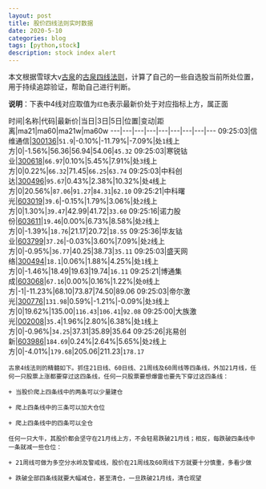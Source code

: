 ```yaml
---
layout: post
title: 股价四线法则实时数据
date: 2020-5-10
categories: blog
tags: [python,stock]
description: stock index alert
---
```



本文根据雪球大v[古泉](https://xueqiu.com/u/7148646888)的[古泉四线法则](https://xueqiu.com/7148646888/130498192)，计算了自己的一些自选股当前所处位置，用于持续追踪验证，帮助自己进行判断。

**说明**：下表中4线对应取值为`红色`表示最新价处于对应指标上方，属正面

时间|名称|代码|最新价|当日|3日|5日|位置|变动|距离|ma21|ma60|ma21w|ma60w
---|---|---|---|---|---|---|---|---
09:25:03|信维通信|[300136](https://xueqiu.com/S/SZ300136)|`51.9`|-0.10%|-11.79%|-7.09%|处`1`线上方|0|-1.56%|56.36|56.94|54.06|`45.32`
09:25:03|寒锐钴业|[300618](https://xueqiu.com/S/SZ300618)|`66.97`|0.10%|5.45%|7.91%|处`3`线上方|0|0.22%|`66.32`|71.45|`66.25`|`63.74`
09:25:03|中科创达|[300496](https://xueqiu.com/S/SZ300496)|`95.67`|0.43%|2.38%|10.32%|处`4`线上方|0|20.56%|`87.06`|`91.27`|`84.31`|`62.10`
09:25:21|中科曙光|[603019](https://xueqiu.com/S/SH603019)|`39.6`|-0.15%|1.79%|3.06%|处`2`线上方|0|1.30%|`39.47`|42.99|41.72|`33.60`
09:25:16|诺力股份|[603611](https://xueqiu.com/S/SH603611)|`19.46`|0.00%|6.73%|8.58%|处`2`线上方|0|-1.39%|`18.76`|21.17|20.72|`18.55`
09:25:36|华友钴业|[603799](https://xueqiu.com/S/SH603799)|`37.26`|-0.03%|3.60%|7.09%|处`2`线上方|0|-0.95%|`36.77`|40.25|38.73|`35.11`
09:25:03|盛天网络|[300494](https://xueqiu.com/S/SZ300494)|`18.1`|0.06%|1.88%|4.25%|处`1`线上方|0|-1.46%|18.49|19.63|19.74|`16.11`
09:25:21|博通集成|[603068](https://xueqiu.com/S/SH603068)|`67.16`|0.00%|0.16%|1.22%|处`0`线上方|-1|-11.23%|68.10|73.87|74.50|89.06
09:25:03|帝尔激光|[300776](https://xueqiu.com/S/SZ300776)|`131.98`|0.59%|-1.21%|-0.09%|处`3`线上方|0|19.62%|135.00|`116.43`|`106.41`|`92.08`
09:25:00|大族激光|[002008](https://xueqiu.com/S/SZ002008)|`35.4`|1.96%|2.80%|6.38%|处`1`线上方|0|-0.96%|`34.25`|37.31|35.89|35.64
09:25:26|兆易创新|[603986](https://xueqiu.com/S/SH603986)|`184.69`|0.24%|2.64%|5.65%|处`2`线上方|0|-4.01%|`179.68`|205.06|211.23|`178.17`

```
古泉4线法则的精髓如下。抓住21日线、60日线、21周线及60周线等四条线，外加21月线，任何一只股票上涨都要穿过这四条线，任何一只股票要想爆雷也要先下穿过这四条线：

+ 当股价爬上四条线中的两条可以少量建仓

+ 爬上四条线中的三条可以加大仓位

+ 爬上四条线中的四条可以全仓

任何一只大牛，其股价都会坚守在21月线上方，不会轻易跌破21月线；相反，每跌破四条线中一条就减一些仓位：

+ 21周线可做为多空分水岭及警戒线，股价在21周线及60周线下方就要十分慎重，多看少做

+ 跌破全部四条线就要大幅减仓，甚至清仓，一旦跌破21月线，清仓观望
```